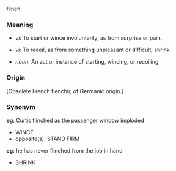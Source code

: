 flinch
### Meaning
+ _vi_: To start or wince involuntarily, as from surprise or pain.
+ _vi_:  To recoil, as from something unpleasant or difficult; shrink

+ _noun_: An act or instance of starting, wincing, or recoiling

### Origin

[Obsolete French flenchir, of Germanic origin.]

### Synonym

__eg__: Curtis flinched as the passenger window imploded

+ WINCE
+ opposite(s): STAND FIRM

__eg__: he has never flinched from the job in hand

+ SHRINK


